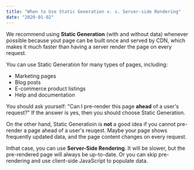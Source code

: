 ```yaml
---
title: "When to Use Static Generation v. s. Server-side Rendering"
date: "2020-01-02"
---
```


We recommend using **Static Generation** (with and without data) whenever possible because yout page can be built once and served by CDN, which makes it much faster than having a server render the page on every request.

You can use Static Generation for many types of pages, including:

- Marketing pages
- Blog posts
- E-commerce product listings
- Help and documentation

You should ask yourself: "Can I pre-render this page **ahead** of a user's request?" If the answer is yes, then you should choose Static Generation.

On the other hand, Static Generatioin is **not** a good idea if you cannot pre-render a page ahead of a user's reuqest. Maybe your page shows frequently updated data, and the page content changes on every request.

Inthat case, you can use **Server-Side Rendering**. It will be slower, but the pre-rendered page will always be up-to-date. Or you can skip pre-rendering and use client-side JavaScript to populate data.
